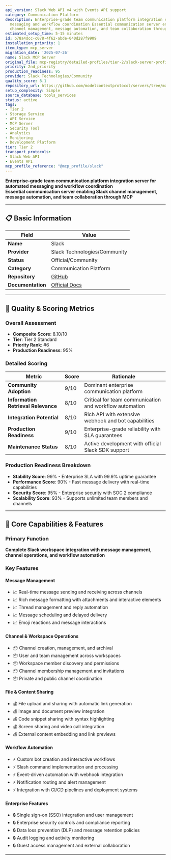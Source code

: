```yaml
---
api_version: Slack Web API v4 with Events API support
category: Communication Platform
description: Enterprise-grade team communication platform integration server for automated
  messaging and workflow coordination Essential communication server enabling Slack
  channel management, message automation, and team collaboration through
estimated_setup_time: 5-15 minutes
id: b78a4dcc-c078-4f62-abde-040d287f9909
installation_priority: 1
item_type: mcp_server
migration_date: '2025-07-26'
name: Slack MCP Server
original_file: mcp-registry/detailed-profiles/tier-2/slack-server-profile.md
priority: 2nd_priority
production_readiness: 95
provider: Slack Technologies/Community
quality_score: 8.1
repository_url: https://github.com/modelcontextprotocol/servers/tree/main/src/slack
setup_complexity: Simple
source_database: tools_services
status: active
tags:
- Tier 2
- Storage Service
- API Service
- MCP Server
- Security Tool
- Analytics
- Monitoring
- Development Platform
tier: Tier 2
transport_protocols:
- Slack Web API
- Events API
mcp_profile_reference: "@mcp_profile/slack"
---
```


**Enterprise-grade team communication platform integration server for automated messaging and workflow coordination**  
**Essential communication server enabling Slack channel management, message automation, and team collaboration through MCP**

---

## 📋 Basic Information

| Field | Value |
|-------|-------|
| **Name** | Slack |
| **Provider** | Slack Technologies/Community |
| **Status** | Official/Community |
| **Category** | Communication Platform |
| **Repository** | [GitHub](https://github.com/modelcontextprotocol/servers/tree/main/src/slack) |
| **Documentation** | [Official Docs](https://modelcontextprotocol.io/servers/slack) |

---

## 🎯 Quality & Scoring Metrics

### Overall Assessment
- **Composite Score**: 8.10/10
- **Tier**: Tier 2 Standard
- **Priority Rank**: #6
- **Production Readiness**: 95%

### Detailed Scoring
| Metric | Score | Rationale |
|--------|-------|-----------|
| **Community Adoption** | 9/10 | Dominant enterprise communication platform |
| **Information Retrieval Relevance** | 8/10 | Critical for team communication and workflow automation |
| **Integration Potential** | 8/10 | Rich API with extensive webhook and bot capabilities |
| **Production Readiness** | 9/10 | Enterprise-grade reliability with SLA guarantees |
| **Maintenance Status** | 8/10 | Active development with official Slack SDK support |

### Production Readiness Breakdown
- **Stability Score**: 99% - Enterprise SLA with 99.9% uptime guarantee
- **Performance Score**: 90% - Fast message delivery with real-time capabilities
- **Security Score**: 95% - Enterprise security with SOC 2 compliance
- **Scalability Score**: 93% - Supports unlimited team members and channels

---

## 🚀 Core Capabilities & Features

### Primary Function
**Complete Slack workspace integration with message management, channel operations, and workflow automation**

### Key Features

#### Message Management
- 📈 Real-time message sending and receiving across channels
- 📈 Rich message formatting with attachments and interactive elements
- 📈 Thread management and reply automation
- 📈 Message scheduling and delayed delivery
- 📈 Emoji reactions and message interactions

#### Channel & Workspace Operations
- 📦 Channel creation, management, and archival
- 📦 User and team management across workspaces
- 📦 Workspace member discovery and permissions
- 📦 Channel membership management and invitations
- 📦 Private and public channel coordination

#### File & Content Sharing
- 💰 File upload and sharing with automatic link generation
- 💰 Image and document preview integration
- 💰 Code snippet sharing with syntax highlighting
- 💰 Screen sharing and video call integration
- 💰 External content embedding and link previews

#### Workflow Automation
- ⚡ Custom bot creation and interactive workflows
- ⚡ Slash command implementation and processing
- ⚡ Event-driven automation with webhook integration
- ⚡ Notification routing and alert management
- ⚡ Integration with CI/CD pipelines and deployment systems

#### Enterprise Features
- 🔒 Single sign-on (SSO) integration and user management
- 🔒 Enterprise security controls and compliance reporting
- 🔒 Data loss prevention (DLP) and message retention policies
- 🔒 Audit logging and activity monitoring
- 🔒 Guest access management and external collaboration

---